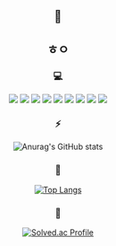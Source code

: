 <div align=center>
  
  ## 🤔
  ## ㅎㅇ
  
  ### 💻
  
  <a>
  <img
    src="https://img.shields.io/badge/C-A8B9CC?style=for-the-badge"
  />
  </a>

  <a>
  <img
    src="https://img.shields.io/badge/C++-00599C?style=for-the-badge"
  />
  </a>
  
  <a>
  <img
    src="https://img.shields.io/badge/Java-007396?style=for-the-badge&logo=Java&logoColor=white"
  />
  </a>

  <a>
  <img
    src="https://img.shields.io/badge/TypeScript-3178C6?style=for-the-badge&logo=TypeScript&logoColor=white"
  />
  </a>
  
  <a>
  <img
    src="https://img.shields.io/badge/MySQL-4479A1?style=for-the-badge&logo=MySQL&logoColor=white"
  />
  </a>

  <a>
  <img
    src="https://img.shields.io/badge/PostgreSQL-4169E1?style=for-the-badge&logo=PostgreSQL&logoColor=white"
  />
  </a>

  <a>
  <img
    src="https://img.shields.io/badge/Dart-0175C2?style=for-the-badge&logo=Dart&logoColor=white"
  />
  </a>
  
  <a>
  <img
    src="https://img.shields.io/badge/Flutter-02569B?style=for-the-badge&logo=Flutter&logoColor=white"
  />
  </a>


  <a>
  <img
    src="https://img.shields.io/badge/apachetomcat-F8DC75?style=for-the-badge&logo=apachetomcat&logoColor=black"
  />
  </a>

  
  ### ⚡️
  
  ![Anurag's GitHub stats](https://github-readme-stats.vercel.app/api?username=gyuminv2&show_icons=true&theme=white)
  
  ### 🦴
  
  [![Top Langs](https://github-readme-stats.vercel.app/api/top-langs/?username=gyuminv2&layout=compact)](https://github.com/gyuminv2/github-readme-stats)
  
  ### 🌱
  
  [![Solved.ac Profile](http://mazassumnida.wtf/api/v2/generate_badge?boj=gyuzic)](https://solved.ac/gyuzic)<br/>
  
</div>



<!--
**gyuminv2/gyuminv2** is a ✨ _special_ ✨ repository because its `README.md` (this file) appears on your GitHub profile.

Here are some ideas to get you started:

- 🔭 I’m currently working on ...
- 🌱 I’m currently learning ...
- 👯 I’m looking to collaborate on ...
- 🤔 I’m looking for help with ...
- 💬 Ask me about ...
- 📫 How to reach me: ...
- 😄 Pronouns: ...
- ⚡ Fun fact: ...
-->
